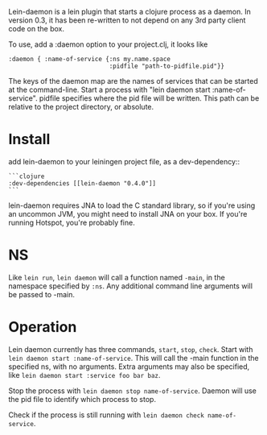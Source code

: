 Lein-daemon is a lein plugin that starts a clojure process as a daemon. In version 0.3, it has been re-written to not depend on any 3rd party client code on the box.

To use, add a :daemon option to your project.clj, it looks like

    :daemon { :name-of-service {:ns my.name.space
                                :pidfile "path-to-pidfile.pid"}}

The keys of the daemon map are the names of services that can be started at the command-line. Start a process with "lein daemon start :name-of-service". pidfile specifies where the pid file will be written. This path can be relative to the project directory, or absolute. 

Install
=======
add lein-daemon to your leiningen project file, as a dev-dependency::

    ```clojure
    :dev-dependencies [[lein-daemon "0.4.0"]]
    ```
    
lein-daemon requires JNA to load the C standard library, so if you're using an uncommon JVM, you might need to install JNA on your box. If you're running Hotspot, you're probably fine.

NS
==
Like `lein run`, `lein daemon` will call a function named `-main`, in the namespace specified by `:ns`. Any additional command line arguments will be passed to -main.

Operation
=========
Lein daemon currently has three commands, `start`, `stop`, `check`. Start with `lein daemon start :name-of-service`. This will call the -main function in the specified ns, with no arguments. Extra arguments may also be specified, like `lein daemon start :service foo bar baz`.

Stop the process with `lein daemon stop name-of-service`. Daemon will use the pid file to identify which process to stop.

Check if the process is still running with `lein daemon check name-of-service`.
